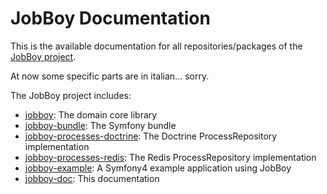 # JobBoy Documentation

This is the available documentation for all repositories/packages of the
[JobBoy project](https://github.com/danielsan80?utf8=%E2%9C%93&tab=repositories&q=topic%3Ajobboy).

At now some specific parts are in italian... sorry.

The JobBoy project includes:

- [jobboy](./doc/jobboy.md): The domain core library
- [jobboy-bundle](./doc/jobboy-bundle.md): The Symfony bundle 
- [jobboy-processes-doctrine](./doc/jobboy-processes-doctrine.md):
The Doctrine ProcessRepository implementation 
- [jobboy-processes-redis](./doc/jobboy-processes-redis.md):
The Redis ProcessRepository implementation
- [jobboy-example](./doc/jobboy-example.md):
A Symfony4 example application using JobBoy
- [jobboy-doc](./README.md): This documentation






